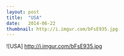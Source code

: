 ```yaml
---
layout: post
title:  "USA"
date:   2014-06-22
thumbnail: http://i.imgur.com/bFsE935.jpg
---
```


![USA] http://i.imgur.com/bFsE935.jpg

